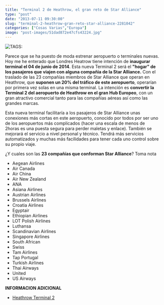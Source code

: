 ```yaml
---
title: "Terminal 2 de Heathrow, el gran reto de Star Alliance"
type: "post"
date: "2013-07-11 09:30:00"
slug: "terminal-2-heathrow-gran-reto-star-alliance-2281042"
categories: ["Cosas Varias","Europa"]
image: "post-images/51dad872e47cfs43224.jpg"
---
```


 ![ TAGS:](post-images/51dad872e47cfs43224.jpg "Terminal 2 del aeropuerto de Heathrow ")

 Parece que se ha puesto de moda estrenar aeropuerto o terminales nuevas. Hoy me he enterado que Londres Heatrow tiene intención de **inaugurar terminal el 04 de junio de 2014**. Esta nueva Terminal 2 será el  **"hogar" de los pasajeros que viajen con alguna compañia de la Star Alliance.** Con el traslado de las 23 compañías miembros de Star Alliance que operan en Heathrow, que **suponen un 20% del tráfico de este aeropuerto**, operarían por primera vez solas en una misma terminal. La intención es **convertir la Terminal 2 del aeropuerto de Heathrow en el gran Hub Europeo**, con un gran atractivo comercial tanto para las compañias aéreas así como las grandes marcas.

 Esta nueva terminal facilitaría a los pasajeros de Star Alliance unas conexiones más cortas en este aeropuerto, conocido por todos por ser uno de los aeropuertos más complicados (hacer una escala de menos de 2horas es una puesta segura para perder maletas y enlace). También se mejorará el servicio a nivel personal y técnico. Tendrá más servicios automatizados y muchas más facilidades para tener cada uno control sobre su propio viaje.

 ¿Y cuales son las **23 compañías que conforman Star Alliance**? Toma nota

- Aegean Airlines
- Air Canada
- Air China
- Air New Zealand
- ANA
- Asiana Airlines
- Austrian Airlines
- Brussels Airlines
- Croatia Airlines
- Egyptair
- Ethiopian Airlines
- LOT Polish Airlines
- Luthansa
- Scandinavian Airlines
- Singapore Airlines
- South African
- Swiss
- Tam Airlines
- Tap Portugal
- Turkish Airlines
- Thai Airways
- United
- US Airways

 **INFORMACION ADICIONAL**

- [Heathrow Terminal 2 ](https://www.heathrow.com/t2)